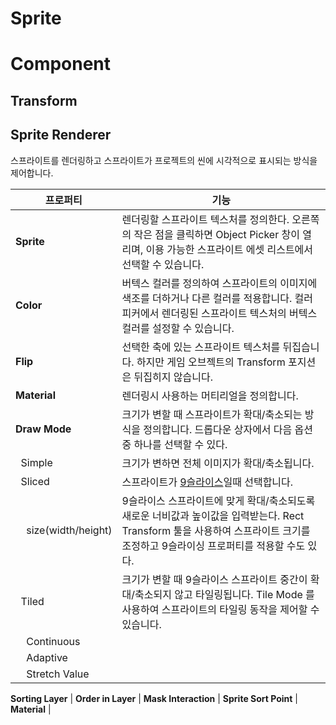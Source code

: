 # Sprite

# Component

## Transform

## Sprite Renderer
스프라이트를 렌더링하고 스프라이트가 프로젝트의 씬에 시각적으로 표시되는 방식을 제어합니다.

프로퍼티 | 기능
--|--
__Sprite__ | 렌더링할 스프라이트 텍스처를 정의한다. 오른쪽의 작은 점을 클릭하면 Object Picker 창이 열리며, 이용 가능한 스프라이트 에셋 리스트에서 선택할 수 있습니다.
__Color__ | 버텍스 컬러를 정의하여 스프라이트의 이미지에 색조를 더하거나 다른 컬러를 적용합니다. 컬러 피커에서 렌더링된 스프라이트 텍스처의 버텍스 컬러를 설정할 수 있습니다.
__Flip__ | 선택한 축에 있는 스프라이트 텍스처를 뒤집습니다. 하지만 게임 오브젝트의 Transform 포지션은 뒤집히지 않습니다.
__Material__ | 렌더링시 사용하는 머티리얼을 정의합니다.
__Draw Mode__ | 크기가 변할 때 스프라이트가 확대/축소되는 방식을 정의합니다. 드롭다운 상자에서 다음 옵션 중 하나를 선택할 수 있다.
&nbsp;&nbsp;Simple | 크기가 변하면 전체 이미지가 확대/축소됩니다.
&nbsp;&nbsp;Sliced | 스프라이트가 [9슬라이스](https://docs.unity3d.com/Manual/9SliceSprites.html)일때 선택합니다.
&nbsp;&nbsp;&nbsp;&nbsp;size(width/height) |  9슬라이스 스프라이트에 맞게 확대/축소되도록 새로운 너비값과 높이값을 입력받는다. Rect Transform 툴을 사용하여 스프라이트 크기를 조정하고 9슬라이싱 프로퍼티를 적용할 수도 있다.
&nbsp;&nbsp;Tiled | 크기가 변할 때 9슬라이스 스프라이트 중간이 확대/축소되지 않고 타일링됩니다. Tile Mode 를 사용하여 스프라이트의 타일링 동작을 제어할 수 있습니다.
&nbsp;&nbsp;&nbsp;&nbsp;Continuous | 
&nbsp;&nbsp;&nbsp;&nbsp;Adaptive | 
&nbsp;&nbsp;&nbsp;&nbsp;Stretch Value | 

__Sorting Layer__ | 
__Order in Layer__ | 
__Mask Interaction__ | 
__Sprite Sort Point__ | 
__Material__ | 